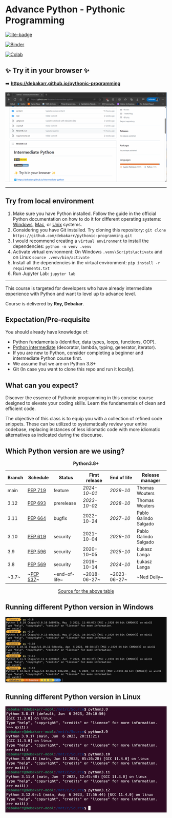 # Advance Python - Pythonic Programming

[![lite-badge](https://jupyterlite.rtfd.io/en/latest/_static/badge.svg)](https://github.com/debakarr/pythonic-programming)

[![Binder](https://mybinder.org/badge_logo.svg)](https://mybinder.org/v2/gh/debakarr/pythonic-programming/HEAD)

[![Colab](https://colab.research.google.com/assets/colab-badge.svg)](https://colab.research.google.com/github/debakarr/pythonic-programming)

## ✨ Try it in your browser ✨

➡️ **https://debakarr.github.io/pythonic-programming**

![](./content/static/use_jupyterlite.gif)

---

## Try from local environment

1. Make sure you have Python installed. Follow the guide in the official Python documentation on how to do it for different operating systems: [Windows](https://docs.python.org/3/using/windows.html#installation-steps), [Mac](https://docs.python.org/3/using/mac.html#getting-and-installing-macpython), or [Unix](https://docs.python.org/3/using/unix.html#getting-and-installing-the-latest-version-of-python) systems. 
2. Considering you have Git installed. Try cloning this repository: `git clone https://github.com/debakarr/pythonic-programming.git`
3. I would recommend creating a `virtual environment` to install the dependencies: `python -m venv .venv`
4. Activate virtual environment: On Windows `.venv\Scripts\activate` and on Linux `source .venv/bin/activate`
5. Install all the dependencies in the virtual environment: `pip install -r requirements.txt`
6. Run Jupyter Lab: `jupyter lab`

---
This course is targeted for developers who have already intermediate experience with Python and want to level up to advance level.

Course is delivered by **Roy, Debakar**.

## Expectation/Pre-requisite

You should already have knowledge of:
- Python fundamentals (identifier, data types, loops, functions, OOP).
- [Python intermediate](https://github.com/debakarr/intermediate-python) (decorator, lambda, typing, generator, iterator).
- If you are new to Python, consider completing a beginner and intermediate Python course first.
- We assume that we are on Python 3.8+
- Git (In case you want to clone this repo and run it locally).

## What can you expect?

Discover the essence of Pythonic programming in this concise course designed to elevate your coding skills. Learn the fundamentals of clean and efficient code.

The objective of this class is to equip you with a collection of refined code snippets. These can be utilized to systematically review your entire codebase, replacing instances of less idiomatic code with more idiomatic alternatives as indicated during the discourse. 

## Which Python version are we using?

<div style="text-align: center"><strong>Python3.8+</strong></div>

| Branch | Schedule                                       | Status        | First release | End of life  | Release manager       |
| ------ | ---------------------------------------------- | ------------- | ------------- | ------------ | --------------------- |
| main   | [PEP 719](https://peps.python.org/pep-0719/)   | feature       | _2024-10-01_  | _2029-10_    | Thomas Wouters        |
| 3.12   | [PEP 693](https://peps.python.org/pep-0693/)   | prerelease    | _2023-10-02_  | _2028-10_    | Thomas Wouters        |
| 3.11   | [PEP 664](https://peps.python.org/pep-0664/)   | bugfix        | 2022-10-24    | _2027-10_    | Pablo Galindo Salgado |
| 3.10   | [PEP 619](https://peps.python.org/pep-0619/)   | security      | 2021-10-04    | _2026-10_    | Pablo Galindo Salgado |
| 3.9    | [PEP 596](https://peps.python.org/pep-0596/)   | security      | 2020-10-05    | _2025-10_    | Łukasz Langa          |
| 3.8    | [PEP 569](https://peps.python.org/pep-0569/)   | security      | 2019-10-14    | _2024-10_    | Łukasz Langa          |
| ~3.7~  | ~[PEP 537](https://peps.python.org/pep-0537/)~ | ~end-of-life~ | ~2018-06-27~  | ~2023-06-27~ | ~Ned Deily~           |

<div style="text-align: center"><a href="https://devguide.python.org/versions/">Source for the above table</a></div>

## Running different Python version in Windows

![](./content/static/py_launcher.png)

## Running different Python version in Linux

![](./content/static/python_launcher_linux.png)
